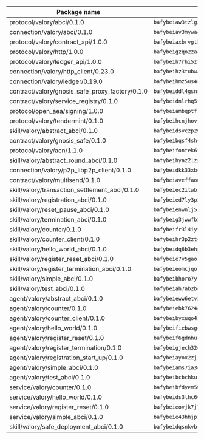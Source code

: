 | Package name                                                  | Package hash                                                  |
| ------------------------------------------------------------- | ------------------------------------------------------------- |
| protocol/valory/abci/0.1.0                                    | `bafybeiaw3tzlg3rkvnn5fcufblktmfwngmxugn4yo7pyjp76zz6aqtqcay` |
| connection/valory/abci/0.1.0                                  | `bafybeiav3mywaeik35huowg6vjekllqiaeorxlc6eesc6aftlb7msh6mdu` |
| protocol/valory/contract_api/1.0.0                            | `bafybeiaxbrvgtbdrh4lslskuxyp4awyr4whcx3nqq5yrr6vimzsxg5dy64` |
| protocol/valory/http/1.0.0                                    | `bafybeigzqo2zaakcjtzzsm6dh4x73v72xg6ctk6muyp5uq5ueb7y34fbxy` |
| protocol/valory/ledger_api/1.0.0                              | `bafybeih7rhi5zvfvwakx5ifgxsz2cfipeecsh7bm3gnudjxtvhrygpcftq` |
| connection/valory/http_client/0.23.0                          | `bafybeihz3tubwado7j3wlivndzzuj3c6fdsp4ra5r3nqixn3ufawzo3wii` |
| connection/valory/ledger/0.19.0                               | `bafybeihmz5us4ntmzvgikpkx4tththrl7zvou4uiebvletdeliidiuhi6m` |
| contract/valory/gnosis_safe_proxy_factory/0.1.0               | `bafybeiddl4gsnngdztzmgvxka72horqcyh6pgdkb6jz3w6ephf2wx6kjie` |
| contract/valory/service_registry/0.1.0                        | `bafybeidnlrhq5tphu2bao4uslpku77qpbkyuifm2ov2w6gl36heee4ivuq` |
| protocol/open_aea/signing/1.0.0                               | `bafybeiambqptflge33eemdhis2whik67hjplfnqwieoa6wblzlaf7vuo44` |
| protocol/valory/tendermint/0.1.0                              | `bafybeihcnjhovvyyfbkuw5sjyfx2lfd4soeocfqzxz54g67333m6nk5gxq` |
| skill/valory/abstract_abci/0.1.0                              | `bafybeidsvczp2wdu63eic7ytv2tdioscr2flaqfys755j5775xqotxqd54` |
| contract/valory/gnosis_safe/0.1.0                             | `bafybeibqsf4sh4f4lshbxnwapzxuul6ywzgq4nfoxd7wye6s3ncb5amlvq` |
| protocol/valory/acn/1.1.0                                     | `bafybeifontek6tvaecatoauiule3j3id6xoktpjubvuqi3h2jkzqg7zh7a` |
| skill/valory/abstract_round_abci/0.1.0                        | `bafybeihyaz2lzprngu3ooahxnkz3lj2ajr6awcfxr4e475gto3y6ps4nua` |
| connection/valory/p2p_libp2p_client/0.1.0                     | `bafybeidkk33xbga54szmitk6uwsi3ef56hbbdbuasltqtiyki34hgfpnxa` |
| contract/valory/multisend/0.1.0                               | `bafybeiaveffaomsnmsc5hx62o77u7ilma6eipox7m5lrwa56737ektva3i` |
| skill/valory/transaction_settlement_abci/0.1.0                | `bafybeiec2itwbizbegtiiihnfbhjbgd34clqn5ouldzur6alpvutpcyieq` |
| skill/valory/registration_abci/0.1.0                          | `bafybeied7ly3p3vrqhnikjyihhf7eke72aqy5je7mjy27fcan6faosdhe4` |
| skill/valory/reset_pause_abci/0.1.0                           | `bafybeienwnlj5r3qygtiuejrh7sfz2l2oqat4cacmwcwofdfvixwsvh3li` |
| skill/valory/termination_abci/0.1.0                           | `bafybeig3jwwfb25zvtynzcfgwgvev7zdduhqw7k5kjpbteprxezghozisq` |
| skill/valory/counter/0.1.0                                    | `bafybeifr3l4iyvqrchakm2g4schotbbuh5efghro6jm7iearsdkkicjioy` |
| skill/valory/counter_client/0.1.0                             | `bafybeihr3p2ztqpbgzuo4xi7gwq4hjcc3khibirritnxkajaugshlzxjke` |
| skill/valory/hello_world_abci/0.1.0                           | `bafybeidq6b3ehpjmth7ax7vvt2zyhwzvveniiem6lhqqdemxjc2k66ilki` |
| skill/valory/register_reset_abci/0.1.0                        | `bafybeie7v5gaozz4zbax6ipwz4mrwvo5xz7mxrs5fxkuzrndjkcte4od4y` |
| skill/valory/register_termination_abci/0.1.0                  | `bafybeieomcjqoladwep52f6yddxdwnhtusf6qipedtqmf7r4bdf23hfgja` |
| skill/valory/simple_abci/0.1.0                                | `bafybeibhoro7yfh2sgajf5rawfn7yonnyvl2sewwe72oxbiwmsbh76lq7q` |
| skill/valory/test_abci/0.1.0                                  | `bafybeiah7ab2becaqoh3bxr4hcqh2wbwzee5azwk54razzbtiun43gipju` |
| agent/valory/abstract_abci/0.1.0                              | `bafybeieww6etv27hv7jp5jphkf57qogsbaszts3l7yxs2lks6jsjju64mi` |
| agent/valory/counter/0.1.0                                    | `bafybeiebk7624gk4uh43mnaktxidkqzzcywsb3bh2xgxihqarjhj5h24wy` |
| agent/valory/counter_client/0.1.0                             | `bafybeibyxuqo4itomksd6wvr3loblr2ba4jxa4x3wvtgr3rofpl5xueaaa` |
| agent/valory/hello_world/0.1.0                                | `bafybeifiebwsgqnqypge35xblyte25wjlgh5pdf7vseuvqq3gfi4svxuzi` |
| agent/valory/register_reset/0.1.0                             | `bafybeif6gdnhukv5wvk46wdo7uvzavflbmqy2nvd6hgsb4gexpieo3mcx4` |
| agent/valory/register_termination/0.1.0                       | `bafybeigjech32dtb6a67edu5brrmb3i45mzatjfru6kc7knsgpo4hln27a` |
| agent/valory/registration_start_up/0.1.0                      | `bafybeiayox2zj2x5imutc5mrmajlcc63jvmswevg7mpoenttax6yzxdw4q` |
| agent/valory/simple_abci/0.1.0                                | `bafybeiams7ia3qsuctny3yavcrteuwbofqb7alugkcd5u3lhpxeyz6ymeu` |
| agent/valory/test_abci/0.1.0                                  | `bafybeibcbchkuccbijgh2oa5qks2vysfm2gl3kjffzujhhjwqilozblfpe` |
| service/valory/counter/0.1.0                                  | `bafybeibfdyem5w3kcjdljsilvjxwrbmyo2igafx3zg6i3vteh5donsm434` |
| service/valory/hello_world/0.1.0                              | `bafybeids3lhc66fbiiqeljy5nsctm5o3tnrrth56yqmsemyid6zevocg3i` |
| service/valory/register_reset/0.1.0                           | `bafybeieovjk7j7dvlmdywio3ygtcpiyhobug46zhonxug2qpadchrb24du` |
| service/valory/simple_abci/0.1.0                              | `bafybeie43hhjp3lcscvaeodxc2hmdqe7jwtkjeelryyouxina5l7fubazu` |
| skill/valory/safe_deployment_abci/0.1.0                       | `bafybeidqsnkvb4ticvccavscxkwqfdasnmbwhpygudst6oauoighsoozui` |
